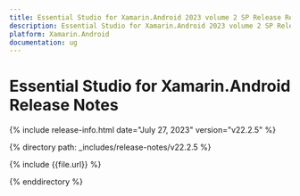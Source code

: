 ```yaml
---
title: Essential Studio for Xamarin.Android 2023 volume 2 SP Release Release Notes  
description: Essential Studio for Xamarin.Android 2023 volume 2 SP Release Release Notes  
platform: Xamarin.Android
documentation: ug
---
```


# Essential Studio for Xamarin.Android  Release Notes  

{% include release-info.html date="July 27, 2023"  version="v22.2.5" %} 

{% directory path: _includes/release-notes/v22.2.5 %}

{% include {{file.url}} %}

{% enddirectory %}